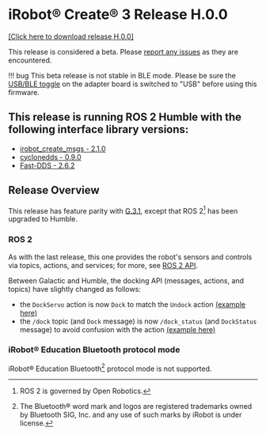 # iRobot® Create® 3 Release H.0.0
[[Click here to download release H.0.0]](https://github.com/iRobotEducation/create3_docs/releases/download/H.0.0/Create3-H.0.0.swu)

This release is considered a beta. Please [report any issues](https://github.com/iRobotEducation/create3_docs/issues) as they are encountered.

!!! bug
    This beta release is not stable in BLE mode. Please be sure the [USB/BLE toggle](../../hw/adapter/#usbble-toggle) on the adapter board is switched to "USB" before using this firmware.

## This release is running ROS 2 Humble with the following interface library versions:

- [irobot_create_msgs - 2.1.0](https://github.com/iRobotEducation/irobot_create_msgs/tree/2.1.0)
- [cyclonedds - 0.9.0](https://github.com/eclipse-cyclonedds/cyclonedds/tree/0.9.0)
- [Fast-DDS - 2.6.2](https://github.com/eProsima/Fast-DDS/tree/2.6.2)

## Release Overview
This release has feature parity with [G.3.1](../g_3_1), except that ROS 2[^1] has been upgraded to Humble.

### ROS 2

As with the last release, this one provides the robot's sensors and controls via topics, actions, and services; for more, see [ROS 2 API](../../api/ros2/).

Between Galactic and Humble, the docking API (messages, actions, and topics) have slightly changed as follows:

* the `DockServo` action is now `Dock` to match the `Undock` action [(example here)](../../api/docking/#docking)
* the `/dock` topic (and `Dock` message) is now `/dock_status` (and `DockStatus` message) to avoid confusion with the action [(example here)](../../api/docking/#dock-information)

### iRobot® Education Bluetooth protocol mode

iRobot® Education Bluetooth[^2] protocol mode is not supported.


[^1]: ROS 2 is governed by Open Robotics.
[^2]: The Bluetooth® word mark and logos are registered trademarks owned by Bluetooth SIG, Inc. and any use of such marks by iRobot is under license.
[^3]: All other trademarks mentioned are the property of their respective owners.